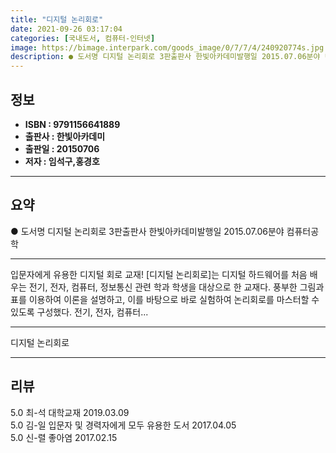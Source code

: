 ```yaml
---
title: "디지털 논리회로"
date: 2021-09-26 03:17:04
categories: [국내도서, 컴퓨터-인터넷]
image: https://bimage.interpark.com/goods_image/0/7/7/4/240920774s.jpg
description: ● 도서명 디지털 논리회로 3판출판사 한빛아카데미발행일 2015.07.06분야 컴퓨터공학
---
```


## **정보**

- **ISBN : 9791156641889**
- **출판사 : 한빛아카데미**
- **출판일 : 20150706**
- **저자 : 임석구,홍경호**

------



## **요약**

●  도서명  디지털 논리회로 3판출판사  한빛아카데미발행일  2015.07.06분야  컴퓨터공학

------

입문자에게 유용한 디지털 회로 교재!
[디지털 논리회로]는 디지털 하드웨어를 처음 배우는 전기, 전자, 컴퓨터, 정보통신 관련 학과 학생을 대상으로 한 교재다. 풍부한 그림과 표를 이용하여 이론을 설명하고, 이를 바탕으로 바로 실험하여 논리회로를 마스터할 수 있도록 구성했다. 전기, 전자, 컴퓨터... 

------


디지털 논리회로 

------


## **리뷰** 

5.0 최-석 대학교재 2019.03.09 <br/>5.0 김-일 입문자 및 경력자에게 모두 유용한 도서 2017.04.05 <br/>5.0 신-렬 좋아염 2017.02.15 <br/>